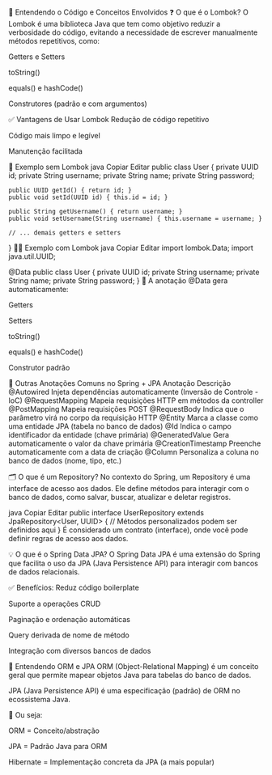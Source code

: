 📌 Entendendo o Código e Conceitos Envolvidos
❓ O que é o Lombok?
O Lombok é uma biblioteca Java que tem como objetivo reduzir a verbosidade do código, evitando a necessidade de escrever manualmente métodos repetitivos, como:

Getters e Setters

toString()

equals() e hashCode()

Construtores (padrão e com argumentos)

✅ Vantagens de Usar Lombok
Redução de código repetitivo

Código mais limpo e legível

Manutenção facilitada

🧪 Exemplo sem Lombok
java
Copiar
Editar
public class User {
    private UUID id;
    private String username;
    private String name;
    private String password;

    public UUID getId() { return id; }
    public void setId(UUID id) { this.id = id; }

    public String getUsername() { return username; }
    public void setUsername(String username) { this.username = username; }

    // ... demais getters e setters
}
🧙‍♂️ Exemplo com Lombok
java
Copiar
Editar
import lombok.Data;
import java.util.UUID;

@Data
public class User {
    private UUID id;
    private String username;
    private String name;
    private String password;
}
🔹 A anotação @Data gera automaticamente:

Getters

Setters

toString()

equals() e hashCode()

Construtor padrão

🔧 Outras Anotações Comuns no Spring + JPA
Anotação	Descrição
@Autowired	Injeta dependências automaticamente (Inversão de Controle - IoC)
@RequestMapping	Mapeia requisições HTTP em métodos da controller
@PostMapping	Mapeia requisições POST
@RequestBody	Indica que o parâmetro virá no corpo da requisição HTTP
@Entity	Marca a classe como uma entidade JPA (tabela no banco de dados)
@Id	Indica o campo identificador da entidade (chave primária)
@GeneratedValue	Gera automaticamente o valor da chave primária
@CreationTimestamp	Preenche automaticamente com a data de criação
@Column	Personaliza a coluna no banco de dados (nome, tipo, etc.)

🗂️ O que é um Repository?
No contexto do Spring, um Repository é uma interface de acesso aos dados. Ele define métodos para interagir com o banco de dados, como salvar, buscar, atualizar e deletar registros.

java
Copiar
Editar
public interface UserRepository extends JpaRepository<User, UUID> {
    // Métodos personalizados podem ser definidos aqui
}
É considerado um contrato (interface), onde você pode definir regras de acesso aos dados.

💡 O que é o Spring Data JPA?
O Spring Data JPA é uma extensão do Spring que facilita o uso da JPA (Java Persistence API) para interagir com bancos de dados relacionais.

✅ Benefícios:
Reduz código boilerplate

Suporte a operações CRUD

Paginação e ordenação automáticas

Query derivada de nome de método

Integração com diversos bancos de dados

🧠 Entendendo ORM e JPA
ORM (Object-Relational Mapping) é um conceito geral que permite mapear objetos Java para tabelas do banco de dados.

JPA (Java Persistence API) é uma especificação (padrão) de ORM no ecossistema Java.

🧩 Ou seja:

ORM = Conceito/abstração

JPA = Padrão Java para ORM

Hibernate = Implementação concreta da JPA (a mais popular)
